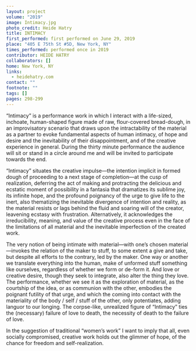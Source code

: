 ```yaml
---
layout: project
volume: "2019"
image: Intimacy.jpg
photo_credit: Heide Hatry
title: INTIMACY
first_performed: first performed on June 29, 2019
place: "405 E 75th St #5D, New York, NY"
times_performed: performed once in 2019
contributor: HEIDE HATRY
collaborators: []
home: New York, NY
links:
  - heidehatry.com
contact: ""
footnote: ""
tags: []
pages: 298-299
---
```


“Intimacy” is a performance work in which I interact with a life-sized, inchoate, human-shaped figure made of raw, flour-covered bread-dough, in an improvisatory scenario that draws upon the intractability of the material as a partner to evoke fundamental aspects of human intimacy, of hope and desire and the inevitability of their disappointment, and of the creative experience in general. During the thirty minute performance the audience will sit or stand in a circle around me and will be invited to participate towards the end.

“Intimacy” situates the creative impulse—the intention implicit in formed dough of proceeding to a next stage of completion—at the cusp of realization, deferring the act of making and protracting the delicious and ecstatic moment of possibility in a fantasia that dramatizes its sublime joy, its infinite hope, and the profound poignancy of the urge to give life to the inert, also thematizing the inevitable divergence of intention and reality, as the material resists or lags behind the fluid and soaring will of the creator, leavening ecstasy with frustration. Alternatively, it acknowledges the irreducibility, meaning, and value of the creative process even in the face of the limitations of all material and the inevitable imperfection of the created work.

The very notion of being intimate with material—with one’s chosen material—invokes the relation of the maker to stuff, to some extent a give and take, but despite all efforts to the contrary, led by the maker. One way or another we translate everything into the human, make of unformed stuff something like ourselves, regardless of whether we form or de-form it. And love or creative desire, though they seek to integrate, also alter the thing they love. The performance, whether we see it as the exploration of material, as the courtship of the idea, or as communion with the other, embodies the poignant futility of that urge, and which the coming into contact with the materiality of the body / self / stuff of the other, only potentiates, adding languor to our longing. The corpse-like, unrealized figure of “Intimacy” ties the (necessary) failure of love to death, the necessity of death to the failure of love.

In the suggestion of traditional “women’s work” I want to imply that all, even socially compromised, creative work holds out the glimmer of hope, of the chance for freedom and self-realization.
